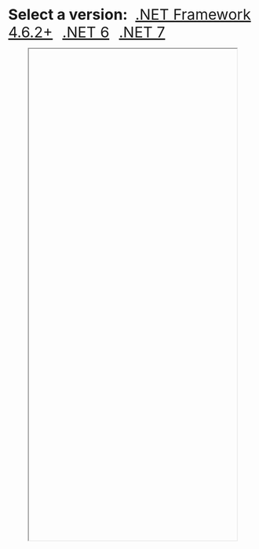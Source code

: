 <b style="font-size:30px">Select a version:</b>&nbsp;&nbsp;&nbsp;
<a href="https://jcoreflector.masesgroup.com/net462/"
   target="myiframe"
   rel="noopener noreferrer"
   style="font-size:30px">.NET Framework 4.6.2+</a>
&nbsp;&nbsp;&nbsp;
<a href="https://jcoreflector.masesgroup.com/net6.0/"
   target="myiframe"
   rel="noopener noreferrer"
   style="font-size:30px">.NET 6</a>
&nbsp;&nbsp;&nbsp;
<a href="https://jcoreflector.masesgroup.com/net7.0/"
   target="myiframe"
   rel="noopener noreferrer"
   style="font-size:30px">.NET 7</a>
<figure>
	<iframe name="myiframe"
	        width="100%"
	        height="1000"/>
</figure>